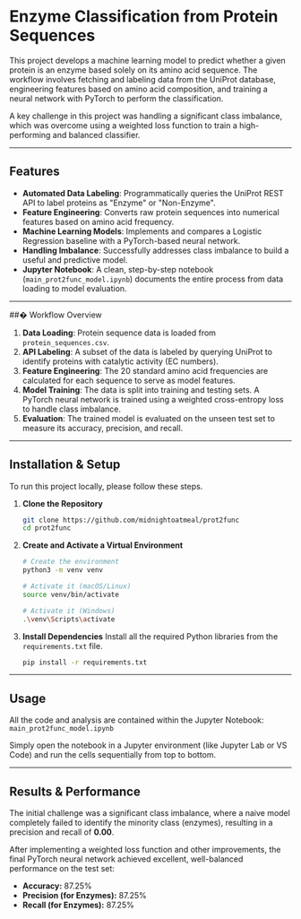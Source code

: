 # Enzyme Classification from Protein Sequences

This project develops a machine learning model to predict whether a given protein is an enzyme based solely on its amino acid sequence. The workflow involves fetching and labeling data from the UniProt database, engineering features based on amino acid composition, and training a neural network with PyTorch to perform the classification.

A key challenge in this project was handling a significant class imbalance, which was overcome using a weighted loss function to train a high-performing and balanced classifier.

***

## Features

-   **Automated Data Labeling**: Programmatically queries the UniProt REST API to label proteins as "Enzyme" or "Non-Enzyme".
-   **Feature Engineering**: Converts raw protein sequences into numerical features based on amino acid frequency.
-   **Machine Learning Models**: Implements and compares a Logistic Regression baseline with a PyTorch-based neural network.
-   **Handling Imbalance**: Successfully addresses class imbalance to build a useful and predictive model.
-   **Jupyter Notebook**: A clean, step-by-step notebook (`main_prot2func_model.ipynb`) documents the entire process from data loading to model evaluation.

***

##� Workflow Overview

1.  **Data Loading**: Protein sequence data is loaded from `protein_sequences.csv`.
2.  **API Labeling**: A subset of the data is labeled by querying UniProt to identify proteins with catalytic activity (EC numbers).
3.  **Feature Engineering**: The 20 standard amino acid frequencies are calculated for each sequence to serve as model features.
4.  **Model Training**: The data is split into training and testing sets. A PyTorch neural network is trained using a weighted cross-entropy loss to handle class imbalance.
5.  **Evaluation**: The trained model is evaluated on the unseen test set to measure its accuracy, precision, and recall.

***

## Installation & Setup

To run this project locally, please follow these steps.

1.  **Clone the Repository**
    ```bash
    git clone https://github.com/midnightoatmeal/prot2func
    cd prot2func
    ```

2.  **Create and Activate a Virtual Environment**
    ```bash
    # Create the environment
    python3 -m venv venv

    # Activate it (macOS/Linux)
    source venv/bin/activate

    # Activate it (Windows)
    .\venv\Scripts\activate
    ```

3.  **Install Dependencies**
    Install all the required Python libraries from the `requirements.txt` file.
    ```bash
    pip install -r requirements.txt
    ```

***

## Usage

All the code and analysis are contained within the Jupyter Notebook:
`main_prot2func_model.ipynb`

Simply open the notebook in a Jupyter environment (like Jupyter Lab or VS Code) and run the cells sequentially from top to bottom.

***

## Results & Performance

The initial challenge was a significant class imbalance, where a naive model completely failed to identify the minority class (enzymes), resulting in a precision and recall of **0.00**.

After implementing a weighted loss function and other improvements, the final PyTorch neural network achieved excellent, well-balanced performance on the test set:

-   **Accuracy:** 87.25%
-   **Precision (for Enzymes):** 87.25%
-   **Recall (for Enzymes):** 87.25%
